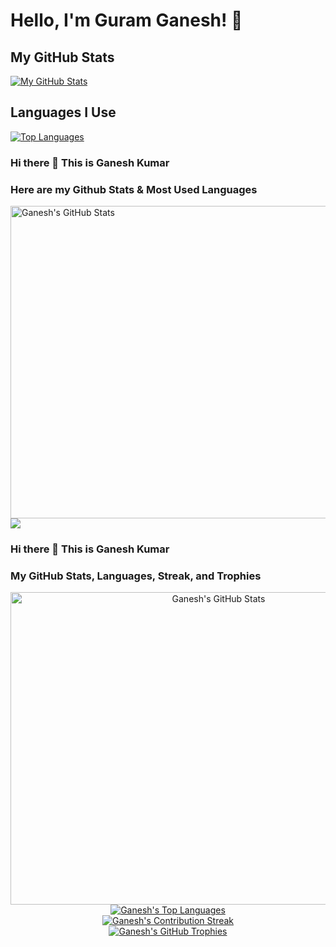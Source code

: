 # Hello, I'm Guram Ganesh! 👋

## My GitHub Stats
[![My GitHub Stats](https://github-readme-stats.vercel.app/api?username=GURAMGANESH&show_icons=true&count_private=true&theme=radical)](https://github.com/GURAMGANESH/github-readme-stats)

## Languages I Use
[![Top Languages](https://github-readme-stats.vercel.app/api/top-langs/?username=GURAMGANESH&layout=compact&theme=radical)](https://github.com/GURAMGANESH/github-readme-stats)


### Hi there 👋 This is Ganesh Kumar

### Here are my Github Stats & Most Used Languages
<a href="https://github.com/GuramGanesh/GuramGanesh">
  <img align="center" height="500" width="650" 
       src="https://github-readme-stats.vercel.app/api?username=GuramGanesh&include_all_commits=true&show_icons=true&line_height=27&count_private=true&title_color=ffffff&text_color=c9cacc&icon_color=2bbc8a&bg_color=1d1f21" alt="Ganesh's GitHub Stats" />
</a>

<a href="https://github.com/GuramGanesh/GuramGanesh">
  <img align="center" src="https://github-readme-stats.vercel.app/api/top-langs/?username=GuramGanesh&hide=Jupyter Notebook&langs_count=5&title_color=ffffff&text_color=c9cacc&icon_color=2bbc8a&bg_color=1d1f21&langs_count=3" />
</a>


### Hi there 👋 This is Ganesh Kumar

### My GitHub Stats, Languages, Streak, and Trophies
<div align="center">
  <a href="https://github.com/GuramGanesh/GuramGanesh">
    <img height="500" width="650" 
         src="https://github-readme-stats.vercel.app/api?username=GuramGanesh&include_all_commits=true&show_icons=true&line_height=27&count_private=true&title_color=ffffff&text_color=c9cacc&icon_color=2bbc8a&bg_color=1d1f21&theme=transparent&show=reviews,discussions_started,discussions_answered,prs_merged,prs_merged_percentage&custom_title=Ganesh's Awesome GitHub Stats" 
         alt="Ganesh's GitHub Stats" />
  </a>
  <br/>
  <a href="https://github.com/GuramGanesh/GuramGanesh">
    <img src="https://github-readme-stats.vercel.app/api/top-langs/?username=GuramGanesh&hide=Jupyter Notebook,HTML,CSS&langs_count=5&title_color=ffffff&text_color=c9cacc&icon_color=2bbc8a&bg_color=1d1f21&layout=compact&theme=transparent&custom_title=Top Languages" 
         alt="Ganesh's Top Languages" />
  </a>
  <br/>
  <a href="https://github.com/GuramGanesh/GuramGanesh">
    <img src="https://github-readme-streak-stats.herokuapp.com?user=GuramGanesh&theme=transparent&hide_border=true&background=1d1f21&stroke=2bbc8a&ring=2bbc8a&fire=DD2727&currStreakNum=c9cacc&sideNums=c9cacc&currStreakLabel=ffffff&sideLabels=ffffff&dates=c9cacc" 
         alt="Ganesh's Contribution Streak" />
  </a>
  <br/>
  <a href="https://github.com/GuramGanesh/GuramGanesh">
    <img src="https://github-profile-trophy.vercel.app/?username=GuramGanesh&theme=onedark&no-frame=true&margin-w=15&margin-h=15" 
         alt="Ganesh's GitHub Trophies" />
  </a>
</div>
